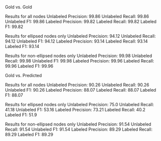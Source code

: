 Gold vs. Gold

Results for all nodes
Unlabeled Precision: 99.86
Unlabeled Recall: 99.86
Unlabeled F1: 99.86
Labeled Precision: 99.82
Labeled Recall: 99.82
Labeled F1: 99.82


Results for ellipsed nodes only
Unlabeled Precision: 94.12
Unlabeled Recall: 94.12
Unlabeled F1: 94.12
Labeled Precision: 93.14
Labeled Recall: 93.14
Labeled F1: 93.14


Results for non-ellipsed nodes only
Unlabeled Precision: 99.98
Unlabeled Recall: 99.98
Unlabeled F1: 99.98
Labeled Precision: 99.96
Labeled Recall: 99.96
Labeled F1: 99.96


Gold vs. Predicted

Results for all nodes
Unlabeled Precision: 90.26
Unlabeled Recall: 90.26
Unlabeled F1: 90.26
Labeled Precision: 88.07
Labeled Recall: 88.07
Labeled F1: 88.07


Results for ellipsed nodes only
Unlabeled Precision: 75.0
Unlabeled Recall: 41.18
Unlabeled F1: 53.16
Labeled Precision: 73.21
Labeled Recall: 40.2
Labeled F1: 51.9


Results for non-ellipsed nodes only
Unlabeled Precision: 91.54
Unlabeled Recall: 91.54
Unlabeled F1: 91.54
Labeled Precision: 89.29
Labeled Recall: 89.29
Labeled F1: 89.29
